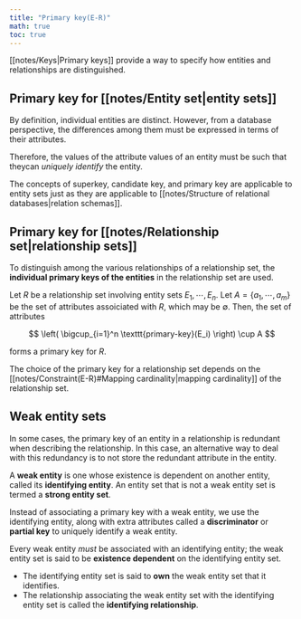 ```yaml
---
title: "Primary key(E-R)"
math: true
toc: true
---
```


[[notes/Keys|Primary keys]] provide a way to specify how entities and relationships are distinguished.

## Primary key for [[notes/Entity set|entity sets]]

By definition, individual entities are distinct. However, from a database perspective, the differences among them must be expressed in terms of their attributes.

Therefore, the values of the attribute values of an entity must be such that theycan _uniquely identify_ the entity.

The concepts of superkey, candidate key, and primary key are applicable to entity sets just as they are applicable to [[notes/Structure of relational databases|relation schemas]].

## Primary key for [[notes/Relationship set|relationship sets]]

To distinguish among the various relationships of a relationship set, the **individual primary keys of the entities** in the relationship set are used.

Let $R$ be a relationship set involving entity sets $E_1, \cdots, E_n$. Let $A = \lbrace a_1, \cdots, a_m \rbrace$ be the set of attributes assoiciated with $R$, which may be $\emptyset$. Then, the set of attributes

$$
\left( \bigcup_{i=1}^n \texttt{primary-key}(E_i) \right) \cup A
$$

forms a primary key for $R$.

The choice of the primary key for a relationship set depends on the [[notes/Constraint(E-R)#Mapping cardinality|mapping cardinality]] of the relationship set.

## Weak entity sets

In some cases, the primary key of an entity in a relationship is redundant when describing the relationship. In this case, an alternative way to deal with this redundancy is to not store the redundant attribute in the entity.

A **weak entity** is one whose existence is dependent on another entity, called its **identifying entity**. An entity set that is not a weak entity set is termed a **strong entity set**.

Instead of associating a primary key with a weak entity, we use the identifying entity, along with extra attributes called a **discriminator** or **partial key** to uniquely identify a weak entity.

Every weak entity _must_ be associated with an identifying entity; the weak entity set is said to be **existence dependent** on the identifying entity set.
- The identifying entity set is said to **own** the weak entity set that it identifies.
- The relationship associating the weak entity set with the identifying entity set is called the **identifying relationship**.